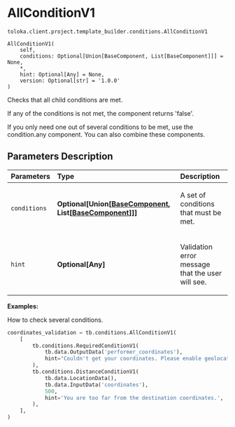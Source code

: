 # AllConditionV1
`toloka.client.project.template_builder.conditions.AllConditionV1`

```
AllConditionV1(
    self,
    conditions: Optional[Union[BaseComponent, List[BaseComponent]]] = None,
    *,
    hint: Optional[Any] = None,
    version: Optional[str] = '1.0.0'
)
```

Checks that all child conditions are met.


If any of the conditions is not met, the component returns 'false'.

If you only need one out of several conditions to be met, use the condition.any component. You can also combine
these components.

## Parameters Description

| Parameters | Type | Description |
| :----------| :----| :-----------|
`conditions`|**Optional\[Union\[[BaseComponent](toloka.client.project.template_builder.base.BaseComponent.md), List\[[BaseComponent](toloka.client.project.template_builder.base.BaseComponent.md)\]\]\]**|<p>A set of conditions that must be met.</p>
`hint`|**Optional\[Any\]**|<p>Validation error message that the user will see.</p>

**Examples:**

How to check several conditions.

```python
coordinates_validation = tb.conditions.AllConditionV1(
    [
        tb.conditions.RequiredConditionV1(
            tb.data.OutputData('performer_coordinates'),
            hint="Couldn't get your coordinates. Please enable geolocation.",
        ),
        tb.conditions.DistanceConditionV1(
            tb.data.LocationData(),
            tb.data.InputData('coordinates'),
            500,
            hint='You are too far from the destination coordinates.',
        ),
    ],
)
```
